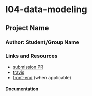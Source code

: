 # l04-data-modeling

## Project Name

### Author: Student/Group Name

### Links and Resources
* [submission PR](https://github.com/401-advanced-javascript-kimball/l04-classes/pull/1)
* [travis](https://travis-ci.com/401-advanced-javascript-kimball/l04-classes)
* [front-end](https://jk-401js-lab04.herokuapp.com) (when applicable)

#### Documentation
<!-- * [jsdoc](https://jk-401js-lab02.herokuapp.com/docs) -->
<!-- 
### Modules
#### `modulename.js`
##### Exported Values and Methods

###### `foo(thing) -> string`
Usage Notes or examples

###### `bar(array) -> array`
Usage Notes or examples

### Setup
#### `.env` requirements
* `PORT` - Port Number
* `MONGODB_URI` - URL to the running mongo instance/db

#### Running the app
* `npm start`
* Endpoint: `/foo/bar/`
  * Returns a JSON object with abc in it.
* Endpoint: `/bing/zing/`
  * Returns a JSON object with xyz in it.
  
#### Tests
* How do you run tests?
* What assertions were made?
* What assertions need to be / should be made?

#### UML
Link to an image of the UML for your application and response to events -->
